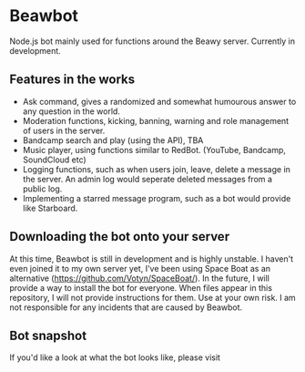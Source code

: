 # Beawbot
Node.js bot mainly used for functions around the Beawy server. Currently in development.
## Features in the works
- Ask command, gives a randomized and somewhat humourous answer to any question in the world.
- Moderation functions, kicking, banning, warning and role management of users in the server.
- Bandcamp search and play (using the API), TBA
- Music player, using functions similar to RedBot. (YouTube, Bandcamp, SoundCloud etc)
- Logging functions, such as when users join, leave, delete a message in the server. An admin log would seperate deleted messages from a public log.
- Implementing a starred message program, such as a bot would provide like Starboard.
## Downloading the bot onto your server
At this time, Beawbot is still in development and is highly unstable. I haven't even joined it to my own server yet, I've been using Space Boat as an alternative (https://github.com/Votyn/SpaceBoat/). In the future, I will provide a way to install the bot for everyone. When files appear in this repository, I will not provide instructions for them. Use at your own risk. I am not responsible for any incidents that are caused by Beawbot.
## Bot snapshot
If you'd like a look at what the bot looks like, please visit 
